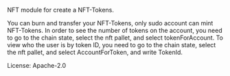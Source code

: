 NFT module for create a NFT-Tokens.

You can burn and transfer your NFT-Tokens, only sudo account can mint NFT-Tokens.
In order to see the number of tokens on the account, you need to go to the chain state, select the nft pallet, 
and select tokenForAccount. 
To view who the user is by token ID, you need to go to the chain state, select the nft pallet, and select AccountForToken, and write TokenId.

License: Apache-2.0